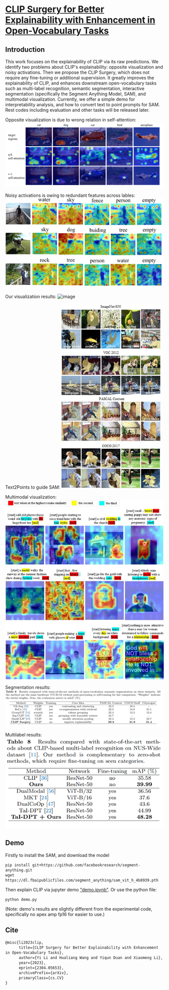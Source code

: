# [CLIP Surgery for Better Explainability with Enhancement in Open-Vocabulary Tasks](https://arxiv.org/abs/2304.05653)

## Introduction

This work focuses on the explainability of CLIP via its raw predictions. We identify two problems about CLIP's explainability: opposite visualization and noisy activations. Then we propose the CLIP Surgery, which does not require any fine-tuning or additional supervision. It greatly improves the explainability of CLIP, and enhances downstream open-vocabulary tasks such as multi-label recognition, semantic segmentation, interactive segmentation (specifically the Segment Anything Model, SAM), and multimodal visualization. Currently, we offer a simple demo for interpretability analysis, and how to convert text to point prompts for SAM. Rest codes including evaluation and other tasks will be released later.

Opposite visualization is due to wrong relation in self-attention:
![image](figs/fig1.jpg)

Noisy activations is owing to redundant features across lables:
![image](figs/fig2.jpg)

Our visualization results:
![image](figs/fig3.jpg)

Text2Points to guide SAM:
![image](figs/fig4.jpg)

Multimodal visualization:
![image](figs/fig5.jpg)

Segmentation results:
![image](figs/fig6.jpg)

Multilabel results:
![image](figs/fig7.jpg)

## Demo

Firstly to install the SAM, and download the model
```
pip install git+https://github.com/facebookresearch/segment-anything.git
wget https://dl.fbaipublicfiles.com/segment_anything/sam_vit_h_4b8939.pth
```

Then explain CLIP via jupyter demo ["demo.ipynb"](https://github.com/xmed-lab/CLIP_Surgery/blob/master/demo.ipynb).
Or use the python file:
```
python demo.py
```
(Note: demo's results are slightly different from the experimental code, specifically no apex amp fp16 for easier to use.)

## Cite
```
@misc{li2023clip,
      title={CLIP Surgery for Better Explainability with Enhancement in Open-Vocabulary Tasks}, 
      author={Yi Li and Hualiang Wang and Yiqun Duan and Xiaomeng Li},
      year={2023},
      eprint={2304.05653},
      archivePrefix={arXiv},
      primaryClass={cs.CV}
}
```
